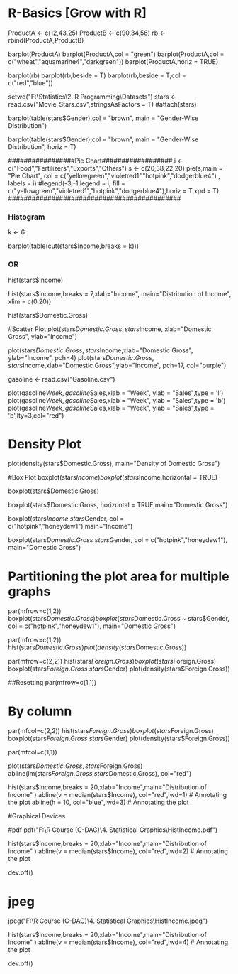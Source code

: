 # R-Basics [Grow with R]



ProductA <- c(12,43,25)
ProductB <- c(90,34,56)
rb <- rbind(ProductA,ProductB)

barplot(ProductA)
barplot(ProductA,col = "green")
barplot(ProductA,col = c("wheat","aquamarine4","darkgreen"))
barplot(ProductA,horiz  = TRUE)

barplot(rb)
barplot(rb,beside = T)
barplot(rb,beside = T,col = c("red","blue"))

setwd("F:\\Statistics\\2. R Programming\\Datasets")
stars <- read.csv("Movie_Stars.csv",stringsAsFactors = T)
#attach(stars)

barplot(table(stars$Gender),col = "brown",
        main = "Gender-Wise Distribution")

barplot(table(stars$Gender),col = "brown",
        main = "Gender-Wise Distribution", horiz = T)

#################Pie Chart##################
i <- c("Food","Fertilizers","Exports","Others")
s <- c(20,38,22,20)
pie(s,main = "Pie Chart",
    col = c("yellowgreen","violetred1","hotpink","dodgerblue4") ,
    labels = i)
#legend(-3,-1,legend = i, fill = c("yellowgreen","violetred1","hotpink","dodgerblue4"),horiz = T,xpd = T)
############################################

### Histogram ########

k <- 6

barplot(table(cut(stars$Income,breaks = k)))

### OR #####

hist(stars$Income)

hist(stars$Income,breaks = 7,xlab="Income",
     main="Distribution of Income", xlim = c(0,20))

hist(stars$Domestic.Gross)

#Scatter Plot
plot(stars$Domestic.Gross,stars$Income,
     xlab="Domestic Gross",
     ylab="Income")

plot(stars$Domestic.Gross,stars$Income,xlab="Domestic Gross",
     ylab="Income", pch=4)
plot(stars$Domestic.Gross,stars$Income,xlab="Domestic Gross",ylab="Income",
     pch=17, col="purple")


gasoline <- read.csv("Gasoline.csv")

plot(gasoline$Week,gasoline$Sales,xlab = "Week",
     ylab = "Sales",type = 'l')
plot(gasoline$Week,gasoline$Sales,xlab = "Week",
     ylab = "Sales",type = 'b')
plot(gasoline$Week,gasoline$Sales,xlab = "Week",
     ylab = "Sales",type = 'b',lty=3,col="red")

# Density Plot

plot(density(stars$Domestic.Gross),
     main="Density of Domestic Gross")

#Box Plot
boxplot(stars$Income)
boxplot(stars$Income,horizontal = TRUE)

boxplot(stars$Domestic.Gross)

boxplot(stars$Domestic.Gross,
        horizontal = TRUE,main="Domestic Gross")

boxplot(stars$Income ~ stars$Gender,
        col = c("hotpink","honeydew1"),main="Income")

boxplot(stars$Domestic.Gross ~ stars$Gender,
        col = c("hotpink","honeydew1"),
        main="Domestic Gross")

# Partitioning the plot area for multiple graphs
par(mfrow=c(1,2))
boxplot(stars$Domestic.Gross)
boxplot(stars$Domestic.Gross ~ stars$Gender,
        col = c("hotpink","honeydew1"),
        main="Domestic Gross")

par(mfrow=c(1,2))
hist(stars$Domestic.Gross)
plot(density(stars$Domestic.Gross))

par(mfrow=c(2,2))
hist(stars$Foreign.Gross)
boxplot(stars$Foreign.Gross)
boxplot(stars$Foreign.Gross ~ stars$Gender)
plot(density(stars$Foreign.Gross))

##Resetting
par(mfrow=c(1,1))

# By column
par(mfcol=c(2,2))
hist(stars$Foreign.Gross)
boxplot(stars$Foreign.Gross)
boxplot(stars$Foreign.Gross ~ stars$Gender)
plot(density(stars$Foreign.Gross))

par(mfcol=c(1,1))

plot(stars$Domestic.Gross,stars$Foreign.Gross)
abline(lm(stars$Foreign.Gross~stars$Domestic.Gross),
       col="red")

hist(stars$Income,breaks = 20,xlab="Income",main="Distribution of Income" )
abline(v = median(stars$Income), col="red",lwd=1) # Annotating the plot
abline(h = 10, col="blue",lwd=3) # Annotating the plot


#Graphical Devices

#pdf
pdf("F:\\R Course (C-DAC)\\4. Statistical Graphics\\HistIncome.pdf")

hist(stars$Income,breaks = 20,xlab="Income",main="Distribution of Income" )
abline(v = median(stars$Income), col="red",lwd=2) # Annotating the plot

dev.off()

# jpeg
jpeg("F:\\R Course (C-DAC)\\4. Statistical Graphics\\HistIncome.jpeg")

hist(stars$Income,breaks = 20,xlab="Income",main="Distribution of Income" )
abline(v = median(stars$Income), col="red",lwd=4) # Annotating the plot

dev.off()
